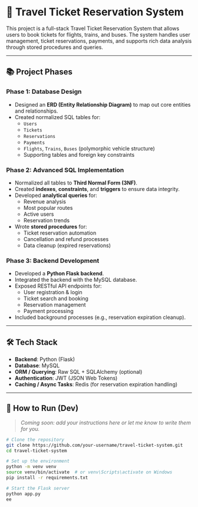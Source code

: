 # 🧳 Travel Ticket Reservation System

This project is a full-stack Travel Ticket Reservation System that allows users to book tickets for flights, trains, and buses. The system handles user management, ticket reservations, payments, and supports rich data analysis through stored procedures and queries.

---

## 📚 Project Phases

### Phase 1: Database Design
- Designed an **ERD (Entity Relationship Diagram)** to map out core entities and relationships.
- Created normalized SQL tables for:
  - `Users`
  - `Tickets`
  - `Reservations`
  - `Payments`
  - `Flights`, `Trains`, `Buses` (polymorphic vehicle structure)
  - Supporting tables and foreign key constraints

### Phase 2: Advanced SQL Implementation
- Normalized all tables to **Third Normal Form (3NF)**.
- Created **indexes**, **constraints**, and **triggers** to ensure data integrity.
- Developed **analytical queries** for:
  - Revenue analysis
  - Most popular routes
  - Active users
  - Reservation trends
- Wrote **stored procedures** for:
  - Ticket reservation automation
  - Cancellation and refund processes
  - Data cleanup (expired reservations)

### Phase 3: Backend Development
- Developed a **Python Flask backend**.
- Integrated the backend with the MySQL database.
- Exposed RESTful API endpoints for:
  - User registration & login
  - Ticket search and booking
  - Reservation management
  - Payment processing
- Included background processes (e.g., reservation expiration cleanup).

---

## 🛠️ Tech Stack

- **Backend**: Python (Flask)
- **Database**: MySQL
- **ORM / Querying**: Raw SQL + SQLAlchemy (optional)
- **Authentication**: JWT (JSON Web Tokens)
- **Caching / Async Tasks**: Redis (for reservation expiration handling)

---

## 🚀 How to Run (Dev)

> _Coming soon: add your instructions here or let me know to write them for you._

```bash
# Clone the repository
git clone https://github.com/your-username/travel-ticket-system.git
cd travel-ticket-system

# Set up the environment
python -m venv venv
source venv/bin/activate  # or venv\Scripts\activate on Windows
pip install -r requirements.txt

# Start the Flask server
python app.py
ee
